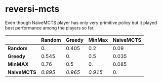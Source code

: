 # reversi-mcts

Even though NaiveMCTS player has only very primitive policy but it played best
performance among the players so far.

||Random|Greedy|MinMax|NaiveMCTS|
|:--|:--|:--|:--|:--|
|**Random**   |0.|0.405|0.2|0.09|
|**Greedy**   |0.545|0.|0.5|0.035|
|**MinMAX**   |0.76|0.5|0.|0.085|
|**NaiveMCTS**|*0.895*|*0.965*|*0.915*|0.|
